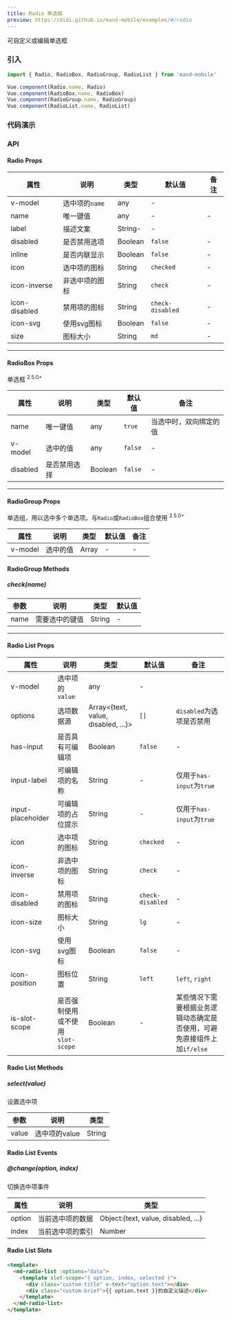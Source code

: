 ```yaml
---
title: Radio 单选框
preview: https://didi.github.io/mand-mobile/examples/#/radio
---
```


可自定义或编辑单选框

### 引入

```javascript
import { Radio, RadioBox, RadioGroup, RadioList } from 'mand-mobile'

Vue.component(Radio.name, Radio)
Vue.component(RadioBox.name, RadioBox)
Vue.component(RadioGroup.name, RadioGroup)
Vue.component(RadioList.name, RadioList)
```

### 代码演示
<!-- DEMO -->

### API

#### Radio Props
|属性 | 说明 | 类型 | 默认值 | 备注|
|----|-----|------|------|------|
|v-model|选中项的`name`|any|-|
|name|唯一键值|any|-|-|
|label|描述文案|String-|-|
|disabled|是否禁用选项|Boolean|`false`|-|
|inline|是否内联显示|Boolean|`false`|-|
|icon|选中项的图标|String|`checked`|-|
|icon-inverse|非选中项的图标|String|`check`|-|
|icon-disabled|禁用项的图标|String|`check-disabled`|-|
|icon-svg|使用svg图标|Boolean|`false`|-|
|size|图标大小|String|`md`|-|

---

#### RadioBox Props
单选框 <sup class="version-after">2.5.0+</sup>

|属性 | 说明 | 类型 | 默认值 | 备注 |
|----|-----|------|------|------|
|name|唯一键值|any|`true`|当选中时，双向绑定的值|
|v-model|选中的值|any|`false`|-|
|disabled|是否禁用选择|Boolean|`false`|-|

---

#### RadioGroup Props
单选组，用以选中多个单选项。与`Radio`或`RadioBox`组合使用 <sup class="version-after">2.5.0+</sup>

|属性 | 说明 | 类型 | 默认值 | 备注 |
|----|-----|------|------|------|
|v-model|选中的值|Array|-|-|

#### RadioGroup Methods

##### check(name)

|参数 | 说明 | 类型 | 默认值 |
|----|-----|------|------|
|name|需要选中的键值|String|-|

---

#### Radio List Props
|属性 | 说明 | 类型 | 默认值 | 备注|
|----|-----|------|------|------|
|v-model|选中项的`value`|any|-|
|options|选项数据源|Array<{text, value, disabled, ...}>|`[]`|`disabled`为选项是否禁用|
|has-input|是否具有可编辑项|Boolean|`false`|-|
|input-label|可编辑项的名称|String|-|仅用于`has-input`为`true`|
|input-placeholder|可编辑项的占位提示|String|-|仅用于`has-input`为`true`|
|icon|选中项的图标|String|`checked`|-|
|icon-inverse|非选中项的图标|String|`check`|-|
|icon-disabled|禁用项的图标|String|`check-disabled`|-|
|icon-size|图标大小|String|`lg`|-|
|icon-svg|使用svg图标|Boolean|`false`|-|
|icon-position|图标位置|String|`left`|`left`, `right`|
|is-slot-scope|是否强制使用或不使用`slot-scope`|Boolean|-|某些情况下需要根据业务逻辑动态确定是否使用，可避免直接组件上加`if/else`|

#### Radio List Methods

##### select(value)
设置选中项

|参数 | 说明 | 类型|
|----|-----|------|
|value|选中项的value|String|

#### Radio List Events

##### @change(option, index)
切换选中项事件

|属性 | 说明 | 类型|
|----|-----|------|
|option|当前选中项的数据|Object:{text, value, disabled, ...}|
|index|当前选中项的索引|Number|

#### Radio List Slots
```html
<template>
  <md-radio-list :options="data">
    <template slot-scope="{ option, index, selected }">
      <div class="custom-title" v-text="option.text"></div>
      <div class="custom-brief">{{ option.text }}的自定义描述</div>
    </template>
  </md-radio-list>
</template>
```
